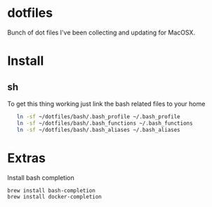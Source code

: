 # dotfiles

Bunch of dot files I've been collecting and updating for MacOSX.

# Install

## sh

To get this thing working just link the bash related files to your home
```sh
   ln -sf ~/dotfiles/bash/.bash_profile ~/.bash_profile
   ln -sf ~/dotfiles/bash/.bash_functions ~/.bash_functions
   ln -sf ~/dotfiles/bash/.bash_aliases ~/.bash_aliases

```

# Extras

Install bash completion

	brew install bash-completion
	brew install docker-completion
